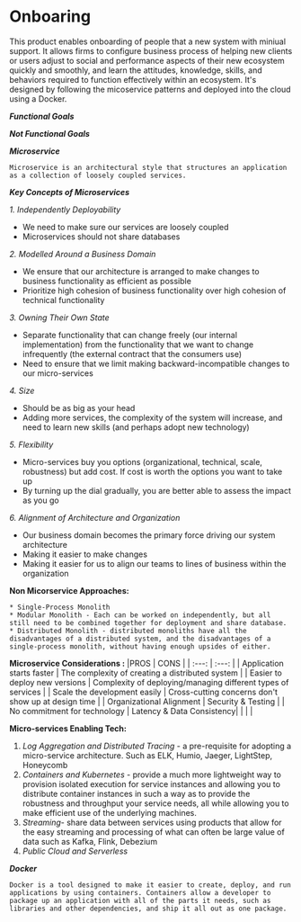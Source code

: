 # Onboaring 

This product enables onboarding of people that a new system with miniual support. It allows firms to configure business process of helping new clients or users adjust to social and performance aspects of their new ecosystem quickly and smoothly, and learn the attitudes, knowledge, skills, and behaviors required to function effectively within an ecosystem. It's designed by following the micoservice patterns and deployed into the cloud using a Docker.

_**Functional Goals**_

_**Not Functional Goals**_

_**Microservice**_


	Microservice is an architectural style that structures an application as a collection of loosely coupled services.


_**Key Concepts of Microservices**_

_1. Independently Deployability_
* We need to make sure our services are loosely coupled
* Microservices should not share databases

_2. Modelled Around a Business Domain_

* We ensure that our architecture is arranged to make changes to business functionality as efficient as possible
* Prioritize high cohesion of business functionality over high cohesion of technical functionality

_3. Owning Their Own State_
* Separate functionality that can change freely (our internal implementation) from the functionality that we want to change infrequently (the external contract that the consumers use)
* Need to ensure that we limit making backward-incompatible changes to our micro-services

_4. Size_
* Should be as big as your head
* Adding more services, the complexity of the system will increase, and need to learn new skills (and perhaps adopt new technology)

_5. Flexibility_
* Micro-services buy you options (organizational, technical, scale, robustness) but add cost. If cost is worth the options you want to take up
* By turning up the dial gradually, you are better able to assess the impact as you go

_6. Alignment of Architecture and Organization_
* Our business domain becomes the primary force driving our system architecture
* Making it easier to make changes
* Making it easier for us to align our teams to lines of business within the organization

**Non Micorservice Approaches:** 

	* Single-Process Monolith
	* Modular Monolith - Each can be worked on independently, but all still need to be combined together for deployment and share database.
	* Distributed Monolith - distributed monoliths have all the disadvantages of a distributed system, and the disadvantages of a single-process monolith, without having enough upsides of either.


**Microservice Considerations :** 
|PROS | CONS |
| :---: | :---: |
| Application starts faster | The complexity of creating a distributed system |
| Easier to deploy new versions | Complexity of deploying/managing different types of services |
| Scale the development easily | Cross-cutting concerns don't show up at design time |
| Organizational Alignment | Security & Testing |
| No commitment for technology | Latency & Data Consistency|
|  |  |


**Micro-services Enabling Tech:**
1. _Log Aggregation and Distributed Tracing_ - a pre-requisite for adopting a micro-service architecture. Such as ELK, Humio, Jaeger, LightStep, Honeycomb 
2. _Containers and Kubernetes_ -  provide a much more lightweight way to provision isolated execution for service instances and allowing you to distribute container instances in such a way as to provide the robustness and throughput your service needs, all while allowing you to make efficient use of the underlying machines.
3. _Streaming_-  share data between services using products that allow for the easy streaming and processing of what can often be large value of data such as Kafka, Flink, Debezium 
4. _Public Cloud and Serverless_


_**Docker**_

	Docker is a tool designed to make it easier to create, deploy, and run applications by using containers. Containers allow a developer to package up an application with all of the parts it needs, such as libraries and other dependencies, and ship it all out as one package.

